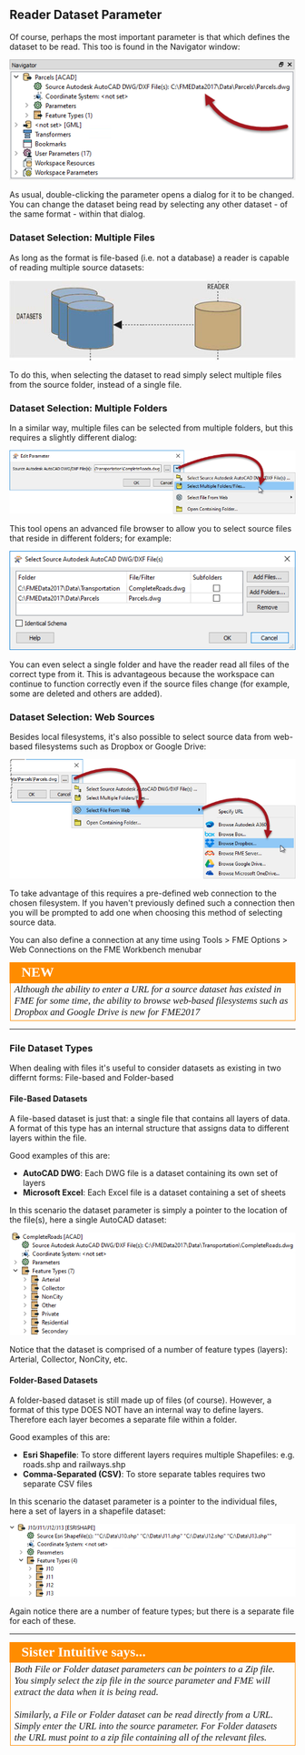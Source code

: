 ## Reader Dataset Parameter ##

Of course, perhaps the most important parameter is that which defines the dataset to be read. This too is found in the Navigator window:

![](./Images/Img4.018.ReaderDatasetParameter.png)

As usual, double-clicking the parameter opens a dialog for it to be changed. You can change the dataset being read by selecting any other dataset - of the same format - within that dialog.


### Dataset Selection: Multiple Files ###
As long as the format is file-based (i.e. not a database) a reader is capable of reading multiple source datasets:

![](./Images/Img4.019.ReaderMultipleDatasetsGraphic.png)

To do this, when selecting the dataset to read simply select multiple files from the source folder, instead of a single file.


### Dataset Selection: Multiple Folders ###

In a similar way, multiple files can be selected from multiple folders, but this requires a slightly different dialog:

![](./Images/Img4.020.ReaderDatasetsSelectAdvBrowser.png)

This tool opens an advanced file browser to allow you to select source files that reside in different folders; for example:

![](./Images/Img4.021.ReaderDatasetsSelectMultipleFolders.png)

You can even select a single folder and have the reader read all files of the correct type from it. This is advantageous because the workspace can continue to function correctly even if the source files change (for example, some are deleted and others are added).


### Dataset Selection: Web Sources ###

Besides local filesystems, it's also possible to select source data from web-based filesystems such as Dropbox or Google Drive:

![](./Images/Img4.022.ReaderDatasetsSelectWeb.png)

To take advantage of this requires a pre-defined web connection to the chosen filesystem. If you haven't previously defined such a connection then you will be prompted to add one when choosing this method of selecting source data. 

You can also define a connection at any time using Tools &gt; FME Options &gt; Web Connections on the FME Workbench menubar

<!--New Section--> 

<table style="border-spacing: 0px">
<tr>
<td style="vertical-align:middle;background-color:darkorange;border: 2px solid darkorange">
<i class="fa fa-bolt fa-lg fa-pull-left fa-fw" style="color:white;padding-right: 12px;vertical-align:text-top"></i>
<span style="color:white;font-size:x-large;font-weight: bold;font-family:serif">NEW</span>
</td>
</tr>

<tr>
<td style="border: 1px solid darkorange">
<span style="font-family:serif; font-style:italic; font-size:larger">
Although the ability to enter a URL for a source dataset has existed in FME for some time, the ability to browse web-based filesystems such as Dropbox and Google Drive is new for FME2017
</span>
</td>
</tr>
</table>

---

### File Dataset Types ###
When dealing with files it's useful to consider datasets as existing in two differnt forms: File-based and Folder-based


#### File-Based Datasets ####
A file-based dataset is just that: a single file that contains all layers of data. A format of this type has an internal structure that assigns data to different layers within the file.

Good examples of this are: 

- **AutoCAD DWG**: Each DWG file is a dataset containing its own set of layers
- **Microsoft Excel**: Each Excel file is a dataset containing a set of sheets

In this scenario the dataset parameter is simply a pointer to the location of the file(s), here a single AutoCAD dataset:

![](./Images/Img4.023.ReaderDatasetParamFileDataset.png)

Notice that the dataset is comprised of a number of feature types (layers): Arterial, Collector, NonCity, etc.


#### Folder-Based Datasets ####
A folder-based dataset is still made up of files (of course). However, a format of this type DOES NOT have an internal way to define layers. Therefore each layer becomes a separate file within a folder.

Good examples of this are:

- **Esri Shapefile**: To store different layers requires multiple Shapefiles: e.g. roads.shp and railways.shp
- **Comma-Separated (CSV)**: To store separate tables requires two separate CSV files

In this scenario the dataset parameter is a pointer to the individual files, here a set of layers in a shapefile dataset:

![](./Images/Img4.024.ReaderDatasetParamFolderDataset.png)

Again notice there are a number of feature types; but there is a separate file for each of these.

---

<!--Person X Says Section-->

<table style="border-spacing: 0px">
<tr>
<td style="vertical-align:middle;background-color:darkorange;border: 2px solid darkorange">
<i class="fa fa-quote-left fa-lg fa-pull-left fa-fw" style="color:white;padding-right: 12px;vertical-align:text-top"></i>
<span style="color:white;font-size:x-large;font-weight: bold;font-family:serif">Sister Intuitive says...</span>
</td>
</tr>

<tr>
<td style="border: 1px solid darkorange">
<span style="font-family:serif; font-style:italic; font-size:larger">
Both File or Folder dataset parameters can be pointers to a Zip file. You simply select the zip file in the source parameter and FME will extract the data when it is being read.
<br><br>Similarly, a File or Folder dataset can be read directly from a URL. Simply enter the URL into the source parameter. For Folder datasets the URL must point to a zip file containing all of the relevant files.
</span>
</td>
</tr>
</table>

